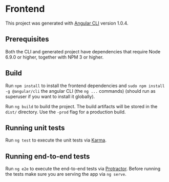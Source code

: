 # Frontend

This project was generated with [Angular CLI](https://github.com/angular/angular-cli) version 1.0.4.

## Prerequisites

Both the CLI and generated project have dependencies that require Node 6.9.0 or higher, together
with NPM 3 or higher.

## Build

Run `npm install` to install the frontend dependencies and `sudo npm install -g @angular/cli` the angular CLI (the `ng ...` commands) (should run as superuser if you want to install it globally).

Run `ng build` to build the project. The build artifacts will be stored in the `dist/` directory. Use the `-prod` flag for a production build.

## Running unit tests

Run `ng test` to execute the unit tests via [Karma](https://karma-runner.github.io).

## Running end-to-end tests

Run `ng e2e` to execute the end-to-end tests via [Protractor](http://www.protractortest.org/).
Before running the tests make sure you are serving the app via `ng serve`.
